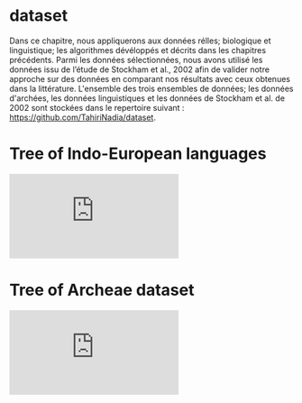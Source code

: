 # dataset
Dans ce chapitre, nous appliquerons aux données rélles; biologique et linguistique; les algorithmes dévéloppés et décrits dans les chapitres précédents. Parmi les données sélectionnées, nous avons utilisé les données issu de l’étude de Stockham et al., 2002 afin de valider notre approche sur des données en comparant nos résultats avec ceux obtenues dans la littérature. L'ensemble des trois ensembles de données; les données d'archées, les données linguistiques et les données de Stockham et al. de 2002 sont stockées dans le repertoire suivant : https://github.com/TahiriNadia/dataset.

# Tree of Indo-European languages
![Archea dataset](https://github.com/TransitApp/RealTimePredictionEngine/blob/master/img/IE_lang.pdf)

# Tree of Archeae dataset
![Archea dataset](https://github.com/TransitApp/RealTimePredictionEngine/blob/master/img/archea.pdf)
